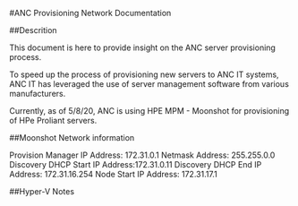 #ANC Provisioning Network Documentation

##Descrition

This document is here to provide insight on the ANC server provisioning process. 

To speed up the process of provisioning new servers to ANC IT systems, ANC IT has leveraged the use of server management software from various manufacturers. 

Currently, as of 5/8/20, ANC is using HPE MPM - Moonshot for provisioning of HPe Proliant servers.

##Moonshot Network information

Provision Manager IP Address:	172.31.0.1
Netmask Address:				255.255.0.0
Discovery DHCP Start IP Address:172.31.0.11
Discovery DHCP End IP Address:	172.31.16.254
Node Start IP Address:			172.31.17.1

##Hyper-V Notes